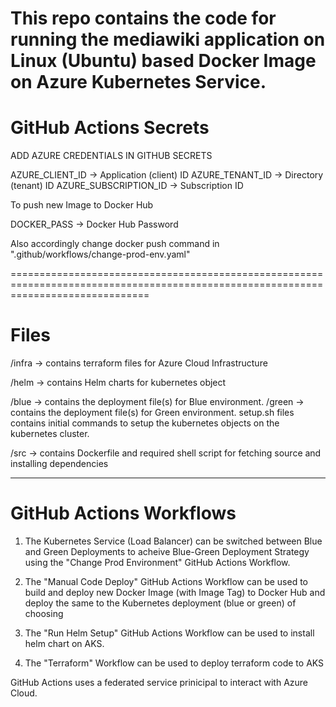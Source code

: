 This repo contains the code for running the mediawiki application on Linux (Ubuntu) based Docker Image on Azure Kubernetes Service.
===================================================================================================================================

GitHub Actions Secrets
======================

ADD AZURE CREDENTIALS IN GITHUB SECRETS

AZURE_CLIENT_ID	-> Application (client) ID
AZURE_TENANT_ID	-> Directory (tenant) ID
AZURE_SUBSCRIPTION_ID	-> Subscription ID


To push new Image to Docker Hub

DOCKER_PASS  -> Docker Hub Password 

Also accordingly change docker push command in ".github/workflows/change-prod-env.yaml"

====================================================================================================================================

Files 
======

/infra -> contains terraform files for Azure Cloud Infrastructure

/helm  -> contains Helm charts for kubernetes object

  /blue  -> contains the deployment file(s) for Blue environment.
  /green -> contains the deployment file(s) for Green environment.
  setup.sh files contains initial commands to setup the kubernetes objects on the kubernetes cluster.

/src -> contains Dockerfile and required shell script for fetching source and installing dependencies

-------------------------------------------------------------------------------------------------------------------------------------

GitHub Actions Workflows
========================

1) The Kubernetes Service (Load Balancer) can be switched between Blue and Green Deployments to acheive Blue-Green Deployment Strategy
using the "Change Prod Environment" GitHub Actions Workflow.

2) The "Manual Code Deploy" GitHub Actions Workflow can be used to build and deploy new Docker Image (with Image Tag) to Docker Hub and 
deploy the same to the Kubernetes deployment (blue or green) of choosing

3) The "Run Helm Setup" GitHub Actions Workflow can be used to install helm chart on AKS.

4) The "Terraform" Workflow can be used to deploy terraform code to AKS

GitHub Actions uses a federated service prinicipal to interact with Azure Cloud.